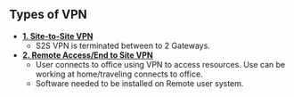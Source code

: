 ## Types of VPN
- **[1. Site-to-Site VPN](1.Site_to_Site)**
  - S2S VPN is terminated between to 2 Gateways.
- **[2. Remote Access/End to Site VPN](2.Remote_Access)**
  - User connects to office using VPN to access resources. Use can be working at home/traveling connects to office.
  - Software needed to be installed on Remote user system.
